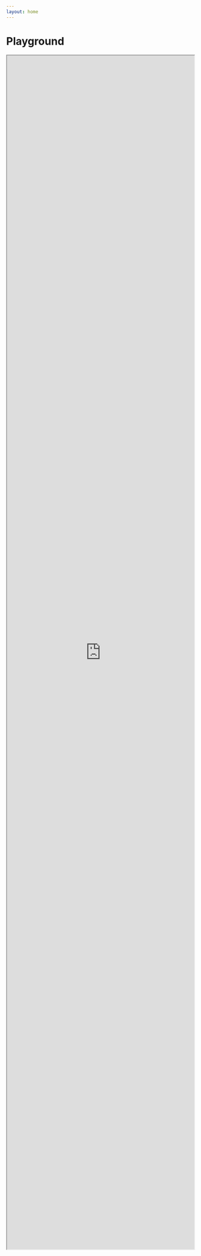 ```yaml
---
layout: home
---
```

# Playground

<iframe src="https://stackblitz.com/edit/stackblitz-starters-yl89ck?ctl=1&embed=1&file=src%2Fmain.ts" style="width: 100%; height: 80vh"/>
